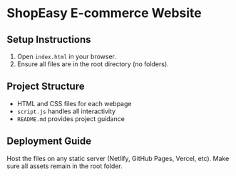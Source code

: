 # ShopEasy E-commerce Website

## Setup Instructions

1. Open `index.html` in your browser.
2. Ensure all files are in the root directory (no folders).

## Project Structure

- HTML and CSS files for each webpage
- `script.js` handles all interactivity
- `README.md` provides project guidance

## Deployment Guide

Host the files on any static server (Netlify, GitHub Pages, Vercel, etc).
Make sure all assets remain in the root folder.
